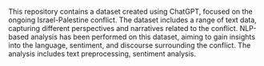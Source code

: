 This repository contains a dataset created using ChatGPT, focused on the ongoing Israel-Palestine conflict. The dataset includes a range of text data, capturing different perspectives and narratives related to the conflict. NLP-based analysis has been performed on this dataset, aiming to gain insights into the language, sentiment, and discourse surrounding the conflict. The analysis includes text preprocessing, sentiment analysis.
